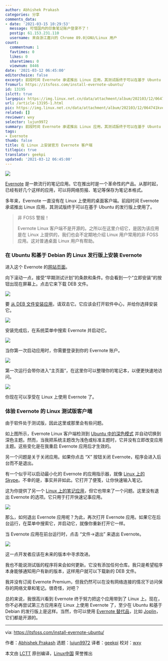 ```yaml
---
author: Abhishek Prakash
categories: 分享
comments_data:
- date: '2021-03-15 10:29:53'
  message: 可惜国内的印象笔记账户登录不了！
  postip: 61.153.231.110
  username: 来自浙江嘉兴的 Chrome 89.0|GNU/Linux 用户
count:
  commentnum: 1
  favtimes: 0
  likes: 0
  sharetimes: 0
  viewnum: 8446
date: '2021-03-12 06:45:00'
editorchoice: false
excerpt: 前段时间 Evernote 承诺推出 Linux 应用，其测试版终于可以在基于 Ubuntu 的发行版上使用了。
fromurl: https://itsfoss.com/install-evernote-ubuntu/
id: 13195
islctt: true
largepic: https://img.linux.net.cn/data/attachment/album/202103/12/064741kvenjiev6qvia4ia.jpg
url: /article-13195-1.html
pic: https://img.linux.net.cn/data/attachment/album/202103/12/064741kvenjiev6qvia4ia.jpg.thumb.jpg
related: []
reviewer: wxy
selector: lujun9972
summary: 前段时间 Evernote 承诺推出 Linux 应用，其测试版终于可以在基于 Ubuntu 的发行版上使用了。
tags:
- Evernote
thumb: false
title: 在 Linux 上安装官方 Evernote 客户端
titlepic: true
translator: geekpi
updated: '2021-03-12 06:45:00'
---
```


![](https://img.linux.net.cn/data/attachment/album/202103/12/064741kvenjiev6qvia4ia.jpg)


[Evernote](https://evernote.com/) 是一款流行的笔记应用。它在推出时是一个革命性的产品。从那时起，已经有好几个这样的应用，可以将网络剪报、笔记等保存为笔记本格式。


多年来，Evernote 一直没有在 Linux 上使用的桌面客户端。前段时间 Evernote 承诺推出 Linux 应用，其测试版终于可以在基于 Ubuntu 的发行版上使用了。



> 
> 非 FOSS 警报！
> 
> 
> Evernote Linux 客户端不是开源的。之所以在这里介绍它，是因为该应用是在 Linux 上提供的，我们也会不定期地介绍 Linux 用户常用的非 FOSS 应用。这对普通桌面 Linux 用户有帮助。
> 
> 
> 


### 在 Ubuntu 和基于 Debian 的 Linux 发行版上安装 Evernote


进入这个 Evernote 的[网站页面](https://evernote.com/intl/en/b1433t1422)。


向下滚动一点，接受“早期测试计划”的条款和条件。你会看到一个“立即安装”的按钮出现在屏幕上。点击它来下载 DEB 文件。


![](https://img.linux.net.cn/data/attachment/album/202103/12/064557wamtxxmgxcdiagoc.png)


要 [从 DEB 文件安装应用](https://itsfoss.com/install-deb-files-ubuntu/)，请双击它。它应该会打开软件中心，并给你选择安装它。


![](https://img.linux.net.cn/data/attachment/album/202103/12/064559obcw2b9m9bpbmm12.png)


安装完成后，在系统菜单中搜索 Evernote 并启动它。


![](https://img.linux.net.cn/data/attachment/album/202103/12/064600e8prlel2vzulr550.jpg)


当你第一次启动应用时，你需要登录到你的 Evernote 账户。


![](https://img.linux.net.cn/data/attachment/album/202103/12/064602rbgrp8pm8811biae.png)


第一次运行会带你进入“主页面”，在这里你可以整理你的笔记本，以便更快速地访问。


![](https://img.linux.net.cn/data/attachment/album/202103/12/064604v7cd5r5uaxtrgxkc.png)


你现在可以享受在 Linux 上使用 Evernote 了。


### 体验 Evernote 的 Linux 测试版客户端


由于软件处于测试版，因此这里或那里会有些问题。


如上图所示，Evernote Linux 客户端检测到 [Ubuntu 中的深色模式](https://itsfoss.com/dark-mode-ubuntu/) 并自动切换到深色主题。然而，当我把系统主题改为浅色或标准主题时，它并没有立即改变应用主题。这些变化是在我重启 Evernote 应用后才生效的。


另一个问题是关于关闭应用。如果你点击 “X” 按钮关闭 Evernote，程序会进入后台而不是退出。


有一个似乎可以启动最小化的 Evernote 的应用指示器，就像 [Linux 上的 Skype](https://itsfoss.com/install-skype-ubuntu-1404/)。不幸的是，事实并非如此。它打开了便笺，让你快速输入笔记。


这为你提供了另一个 [Linux 上的笔记应用](https://itsfoss.com/note-taking-apps-linux/)，但它也带来了一个问题。这里没有退出 Evernote 的选项。它只用于打开快速记事应用。


![](https://img.linux.net.cn/data/attachment/album/202103/12/064606kl6l3lopmbossb38.png)


那么，如何退出 Evernote 应用呢？为此，再次打开 Evernote 应用。如果它在后台运行，在菜单中搜索它，并启动它，就像你重新打开它一样。


当 Evernote 应用在前台运行时，点击 “文件->退出” 来退出 Evernote。


![](https://img.linux.net.cn/data/attachment/album/202103/12/064607nk00qoofkq2pbmb7.png)


这一点开发者应该在未来的版本中寻求改进。


我也不能说测试版的程序将来会如何更新。它没有添加任何仓库。我只是希望程序本身能够通知用户有新的版本，这样用户就可以下载新的 DEB 文件。


我并没有订阅 Evernote Premium，但我仍然可以在没有网络连接的情况下访问保存的网络文章和笔记。很奇怪，对吧？


总的来说，我很高兴看到 Evernote 终于努力把这个应用带到了 Linux 上。现在，你不必再尝试第三方应用来在 Linux 上使用 Evernote 了，至少在 Ubuntu 和基于 Debian 的发行版上是这样。当然，你可以使用 [Evernote 替代品](https://itsfoss.com/5-evernote-alternatives-linux/)，比如 [Joplin](https://itsfoss.com/joplin/)，它们都是开源的。




---


via: <https://itsfoss.com/install-evernote-ubuntu/>


作者：[Abhishek Prakash](https://itsfoss.com/author/abhishek/) 选题：[lujun9972](https://github.com/lujun9972) 译者：[geekpi](https://github.com/geekpi) 校对：[wxy](https://github.com/wxy)


本文由 [LCTT](https://github.com/LCTT/TranslateProject) 原创编译，[Linux中国](https://linux.cn/) 荣誉推出